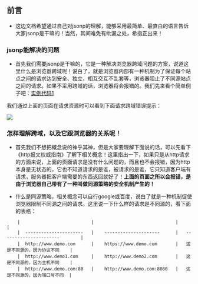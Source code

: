 ## 前言

* 这边文档希望通过自己对jsonp的理解，能够采用最简单、最直白的语言告诉大家jsonp是干嘛的！当然，其间难免有纰漏之处，希指正出来！

### jsonp能解决的问题

* 首先我们需要jsonp是干嘛的，它是一种解决浏览器跨域问题的方案，说道这里什么是浏览器跨域呢！说白了，就是浏览器内部有一种机制为了保证每个站点之间的请求达到安全、独立，相互交互不乱套等，浏览器阻止了不同源站点之间的请求。如果不采用跨域的话，浏览器将会报错的。我们先来看个简单例子吧：[实例代码1](https://github.com/woai30231/webDevDetails/blob/master/7/demo1.html)

我们通过上面的页面在请求资源时可以看到下面请求跨域错误提示：

![](https://github.com/woai30231/webDevDetails/blob/master/image/7_1.png)


### 怎样理解跨域，以及它跟浏览器的关系呢！

* 首先我们不想把概念说的神乎其神，但是大家要理解下面说的话，可以先看下《http报文权威指南》了解下相关概念！这里指出一下，如果只是从http请求的方面来说，上面的页面请求是没有什么问题的，而且也不会报错，因为http本身是无状态的，它也不知道请求的是谁，被请求的是谁，它只知道客户端有请求，服务器把客户端需要的东西返回就好了！**上面的页面之所以会报错，是由于浏览器自己带有了一种叫做同源策略的安全机制产生的！**

* 什么是同源策略，相关概念可以自行google或百度，说白了就是一种机制促使浏览器限制不同源之间的请求。这里说一下什么样的请求是不同源的，看下面的表格：

```
	|                           |                               |                                 |  
	|  ----------------------   |    ---------------------      |   ----------------------        |  
	|  http://www.demo.com      |    https://www.demo.com       |   这是不同源的，因为协议不同    |
	|  http://www.demo1.com     |    http://www.demo2.com       |   这是不同源的，因为主机不同    |
	|  http://www.demo.com:80   |    http://www.demo.com:8080   |   这是不同源的，因为端口号不同  |

	
```